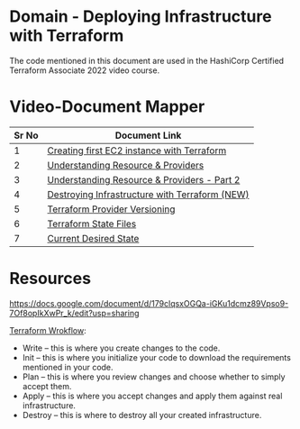 # Domain  - Deploying Infrastructure with Terraform

The code mentioned in this document are used in the HashiCorp Certified Terraform Associate 2022 video course.


# Video-Document Mapper

| Sr No | Document Link |
| ------ | ------ |
| 1 | [Creating first EC2 instance with Terraform][PlDa] |
| 2 | [Understanding Resource & Providers][PlDb] |
| 3 | [Understanding Resource & Providers - Part 2][PlDc] |
| 4 | [Destroying Infrastructure with Terraform (NEW)][PlDd] |
| 5 | [Terraform Provider Versioning][PlDe] |
| 6 | [Terraform State Files][PlDf] |
| 7 | [Current Desired State][PlDg] |




   [PlDa]: <./first-ec2.md>
   [PlDb]: <./resp01.md>   
   [PlDc]: <./github.md>
   [PlDd]: <./destroy.md>   
   [PlDe]: <./provider-versioning.md>
   [PlDf]: <./state_file.md>
   [PlDg]: <./desired_current_state.md>

# Resources

https://docs.google.com/document/d/179clqsxOGQa-iGKu1dcmz89Vpso9-7Of8opIkXwPr_k/edit?usp=sharing

[Terraform Wrokflow](https://k21academy.com/terraform-iac/terraform-workflow-and-its-use-case/#:~:text=Init%20%E2%80%93%20this%20is%20where%20you,apply%20them%20against%20real%20infrastructure): 
- Write – this is where you create changes to the code.
- Init – this is where you initialize your code to download the requirements mentioned in your code.
- Plan – this is where you review changes and choose whether to simply accept them.
- Apply – this is where you accept changes and apply them against real infrastructure.
- Destroy – this is where to destroy all your created infrastructure.

